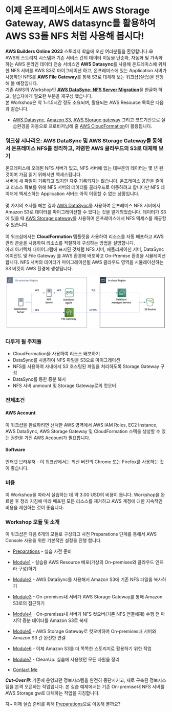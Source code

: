 # 이제 온프레미스에서도 AWS Storage Gateway, AWS datasync를 활용하여 AWS S3를 NFS 처럼 사용해 봅시다!

**AWS Builders Online 2023** 스토리지 학습에 오신 여러분들을 환영합니다.😃\
AWS의 스토리지 시스템과 기존 서비스 간의 데이터 이동을 단순화, 자동화 및 가속화하는 AWS 온라인 데이터 전송 서비스인 **AWS Datasync**를 사용해 온프레미스에 위치한 NFS 서버를 AWS S3로 마이그레이션 하고, 온프레미스에 있는 Application 서버가 사용하던 NFS를 **AWS File Gateway**를 통해 S3로 대체해 보는 워크샵(실습)을 진행해 볼 예정입니다.\
기존 AWS의 Workshop인 [**AWS DataSync: NFS Server Migration**](\[https:/catalog.us-east-1.prod.workshops.aws/workshops/976050cc-0606-4b23-b49f-ca7b8ac4b153/en-US/]\(https:/catalog.workshops.aws/datasync-nfs-server-migration-with-storage-gateway/en-US\)/)을 한글화 하고, 실습자에게 필요한 부분을 재구성 했습니다.\
본 Workshop은 약 1\~1.5시간 정도 소요되며, 활용되는 AWS Resource 목록은 다음과 같습니다.

* [AWS Datasync](https://aws.amazon.com/ko/datasync/), [Amazon S3](https://aws.amazon.com/ko/s3/), [AWS Storage gateway](https://aws.amazon.com/ko/storagegateway/) 그리고 코드기반으로 실습환경을 자동으로 프로비저닝해 줄 [AWS CloudFormation](https://aws.amazon.com/ko/cloudformation/)이 활용됩니다.

### 워크샵 시나리오: AWS DataSync 및 AWS Storage Gateway를 통해서 온프레미스 NFS를 정리하고, 저렴한 AWS 클라우드의 S3로 대체해 보기

온프레미스에 오래된 NFS 서버가 있고, NFS 서버에 있는 대부분의 데이터는 몇 년 된 것이며 가끔 읽기 위해서만 액세스됩니다.\
서버에 새 파일이 기록되고 있지만 자주 기록되지는 않습니다. 온프레미스 공간을 줄이고 리소스 확보를 위해 NFS 서버의 데이터를 클라우드로 이동하려고 합니다만 NFS 데이터에 액세스하는 Application 서버는 아직 이동할 수 없는 상황입니다.\
\
몇 가지의 조사를 해본 결과 [AWS DataSync](https://aws.amazon.com/ko/datasync/)를 사용하여 온프레미스 NFS 서버에서 Amazon S3로 데이터를 마이그레이션할 수 있다는 것을 알게되었습니다. 데이터가 S3에 있을 때 [AWS Storage gateway](https://aws.amazon.com/ko/storagegateway/)를 사용하여 온프레미스에서 NFS 액세스를 제공할 수 있습니다.\
\
이 워크샵에서는 **CloudFormation** 템플릿을 사용하여 리소스를 자동 배포하고 AWS 관리 콘솔을 사용하여 리소스를 적절하게 구성하는 방법을 설명합니다.\
아래 아키텍처 다이어그램에 표시된 것처럼 NFS 서버, 애플리케이션 서버, DataSync 에이전트 및 File Gateway 를 AWS 환경에 배포하고 On-Premise 환경을 시뮬레이션합니다. NFS 서버의 데이터가 마이그레이션될 AWS 클라우드 영역을 시뮬레이션하는 S3 버킷이 AWS 환경에 생성됩니다.


![intro](<images/3-1 (4).png>)

### 다루게 될 주제들

* CloudFormation을 사용하여 리소스 배포하기
* DataSync를 사용하여 NFS 파일을 S3으로 마이그레이션
* NFS를 사용하여 사내에서 S3 호스팅된 파일을 처리하도록 Storage Gateway 구성
* DataSync를 통한 증분 복사
* NFS 서버 unmount 및 Storage Gateway로의 컷오버

### 전제조건

#### AWS Account

이 워크샵을 완료하려면 선택한 AWS 영역에서 AWS IAM Roles, EC2 Instance, AWS DataSync, AWS Storage Gateway 및 CloudFormation 스택을 생성할 수 있는 권한을 가진 AWS Account가 필요합니다.

#### Software

인터넷 브라우저 - 이 워크샵에서는 최신 버전의 Chrome 또는 Firefox를 사용하는 것이 좋습니다.

### 비용

이 Workshop을 따라서 실습하는 데 약 3.00 USD의 비용이 듭니다. Workshop을 완료한 후 정리 지침에 따라 배포된 모든 리소스를 제거하고 AWS 계정에 대한 지속적인 비용을 제한하는 것이 좋습니다.

### Workshop 모듈 및 소개

이 워크샵은 다음 6개의 모듈로 구성되고 사전 Preparations 단계를 통해서 AWS Console 사용을 위한 기본적인 설정을 진행 합니다.

* [Preparations](detail/Preparations.md) - 실습 사전 준비
* [Module1](detail/module1.md) - 실습용 AWS Resource 배포(가상의 On-premises와 클라우드 인프라 구성)하기
* [Module2](detail/module2.md) - AWS DataSync를 사용해서 Amazon S3에 기존 NFS 파일을 복사하기
* [Module3](detail/module3.md) - On-premises내 서버가 AWS Storage Gateway를 통해 Amazon S3로의 접근하기
* [Module4](detail/module4.md) - On-premises내 서버가 NFS 컷오버(기존 NFS 연결해제) 수행 전 마지막 증분 데이터를 Amazon S3로 복제
* [Module5](detail/module5.md) - AWS Storage Gateway로 컷오버하여 On-premises내 서버와 Amazon S3 간 완전한 연결
* [Module6](detail/module6/s3-1.md) - 이제 Amazon S3를 더 똑똑한 스토리지로 활용하기 위한 작업
* [Module7](detail/module7.md) - CleanUp: 실습에 사용했던 모든 자원을 정리

* [Contact Me](detail/Contactme.md)


_**Cut-Over란**_: 기존에 운영되던 정보시스템을 완전히 중단시키고, 새로 구축된 정보시스템을 본격 오픈하는 작업입니다. 본 실습 예제에서는 기존 On-premise내 NFS 서버를 AWS Storage gw로 대체하는 작업을 지칭합니다.


자\~ 이제 실습 준비를 위해 [Preparations](detail/Preparations.md)으로 이동해 볼까요?
